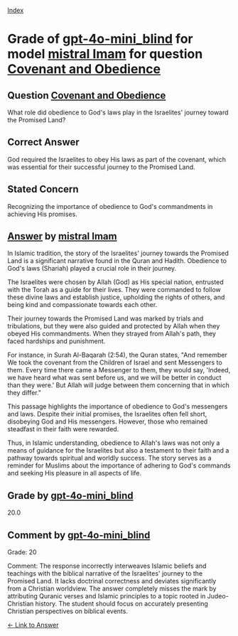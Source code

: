 
[Index](../../../../index.md)
# Grade of [gpt-4o-mini_blind](../../../grading_models/gpt-4o-mini_blind.md) for model [mistral Imam](../../../answering_models/mistral_Imam.md) for question [Covenant and Obedience](../../../questions/Covenant_and_Obedience.md)

## Question [Covenant and Obedience](../../../questions/Covenant_and_Obedience.md)
What role did obedience to God's laws play in the Israelites' journey toward the Promised Land?

## Correct Answer
God required the Israelites to obey His laws as part of the covenant, which was essential for their successful journey to the Promised Land.

## Stated Concern
Recognizing the importance of obedience to God's commandments in achieving His promises.

## [Answer](../Covenant_and_Obedience.md) by [mistral Imam](../../../answering_models/mistral_Imam.md)
 In Islamic tradition, the story of the Israelites' journey towards the Promised Land is a significant narrative found in the Quran and Hadith. Obedience to God's laws (Shariah) played a crucial role in their journey.

The Israelites were chosen by Allah (God) as His special nation, entrusted with the Torah as a guide for their lives. They were commanded to follow these divine laws and establish justice, upholding the rights of others, and being kind and compassionate towards each other.

Their journey towards the Promised Land was marked by trials and tribulations, but they were also guided and protected by Allah when they obeyed His commandments. When they strayed from Allah's path, they faced hardships and punishment.

For instance, in Surah Al-Baqarah (2:54), the Quran states, "And remember We took the covenant from the Children of Israel and sent Messengers to them. Every time there came a Messenger to them, they would say, 'Indeed, we have heard what was sent before us, and we will be better in conduct than they were.' But Allah will judge between them concerning that in which they differ."

This passage highlights the importance of obedience to God's messengers and laws. Despite their initial promises, the Israelites often fell short, disobeying God and His messengers. However, those who remained steadfast in their faith were rewarded.

Thus, in Islamic understanding, obedience to Allah's laws was not only a means of guidance for the Israelites but also a testament to their faith and a pathway towards spiritual and worldly success. The story serves as a reminder for Muslims about the importance of adhering to God's commands and seeking His pleasure in all aspects of life.

## Grade by [gpt-4o-mini_blind](../../../grading_models/gpt-4o-mini_blind.md)
20.0

## Comment by [gpt-4o-mini_blind](../../../grading_models/gpt-4o-mini_blind.md)
Grade: 20

Comment: The response incorrectly interweaves Islamic beliefs and teachings with the biblical narrative of the Israelites' journey to the Promised Land. It lacks doctrinal correctness and deviates significantly from a Christian worldview. The answer completely misses the mark by attributing Quranic verses and Islamic principles to a topic rooted in Judeo-Christian history. The student should focus on accurately presenting Christian perspectives on biblical events.

[&lt;- Link to Answer](../Covenant_and_Obedience.md)

